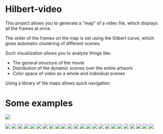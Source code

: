 Hilbert-video
=============

This project allows you to generate a "map" of a video file, which displays all the frames at once.

The order of the frames on the map is set using the Gilbert curve, which gives automatic clustering of different scenes.

Such visualization allows you to analyze things like:

- The general structure of the movie
- Distribution of the dynamic scenes over the entire artwork
- Color space of video as a whole and individual scenes

Using a library of tile maps allows quick navigation.


Some examples
=============

[ ![](examples/video.jpg) ](https://www.youtube.com/watch?v=7IwDtNQC-_w)

![](examples/01.jpg)
![](examples/24.jpg)
![](examples/02.jpg)
![](examples/03.jpg)
![](examples/04.jpg)
![](examples/05.jpg)
![](examples/06.jpg)
![](examples/07.jpg)
![](examples/08.jpg)
![](examples/09.jpg)
![](examples/10.jpg)
![](examples/11.jpg)
![](examples/12.jpg)
![](examples/13.jpg)
![](examples/14.jpg)
![](examples/15.jpg)
![](examples/16.jpg)
![](examples/17.jpg)
![](examples/18.jpg)
![](examples/19.jpg)
![](examples/20.jpg)
![](examples/21.jpg)
![](examples/22.jpg)
![](examples/23.jpg)
